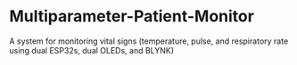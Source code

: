 # Multiparameter-Patient-Monitor
A system for monitoring vital signs (temperature, pulse, and respiratory rate using dual ESP32s, dual OLEDs, and BLYNK)
